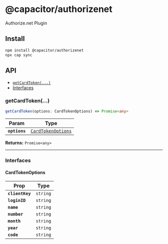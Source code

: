 # @capacitor/authorizenet

Authorize.net Plugin

## Install

```bash
npm install @capacitor/authorizenet
npx cap sync
```

## API

<docgen-index>

- [`getCardToken(...)`](#getcardtoken)
- [Interfaces](#interfaces)

</docgen-index>

<docgen-api>
<!--Update the source file JSDoc comments and rerun docgen to update the docs below-->

### getCardToken(...)

```typescript
getCardToken(options: CardTokenOptions) => Promise<any>
```

| Param         | Type                                                          |
| ------------- | ------------------------------------------------------------- |
| **`options`** | <code><a href="#cardtokenoptions">CardTokenOptions</a></code> |

**Returns:** <code>Promise&lt;any&gt;</code>

---

### Interfaces

#### CardTokenOptions

| Prop            | Type                |
| --------------- | ------------------- |
| **`clientKey`** | <code>string</code> |
| **`loginID`**   | <code>string</code> |
| **`name`**      | <code>string</code> |
| **`number`**    | <code>string</code> |
| **`month`**     | <code>string</code> |
| **`year`**      | <code>string</code> |
| **`code`**      | <code>string</code> |

</docgen-api>
